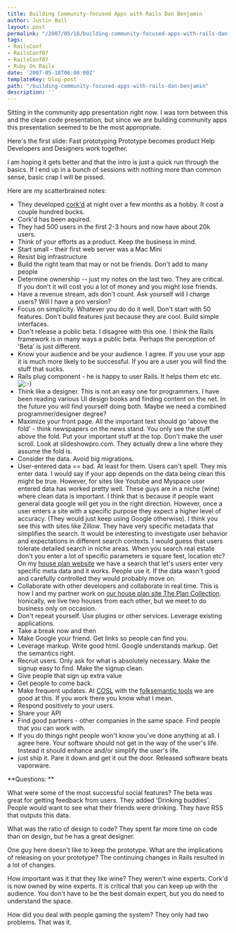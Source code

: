 ```yaml
---
title: Building Community-focused Apps with Rails Dan Benjamin
author: Justin Ball
layout: post
permalink: "/2007/05/18/building-community-focused-apps-with-rails-dan-benjamin/"
tags:
- RailsConf
- RailsConf07
- RailsConf07
- Ruby On Rails
date: '2007-05-18T06:00:00Z'
templateKey: blog-post
path: "/building-community-focused-apps-with-rails-dan-benjamin"
description: ''
---
```


Sitting in the community app presentation right now. I was torn between this and the clean code presentation, but since we are building community apps this presentation seemed to be the most appropriate.

Here's the first slide:
Fast prototyping
Prototype becomes product
Help Developers and Designers work together.

I am hoping it gets better and that the intro is just a quick run through the basics. If I end up in a bunch of sessions with nothing more than common sense, basic crap I will be pissed.

Here are my scatterbrained notes:

*   They developed [cork'd][1] at night over a few months as a hobby. It cost a couple hundred bucks.
*   Cork'd has been aquired.
*   They had 500 users in the first 2-3 hours and now have about 20k users.
*   Think of your efforts as a product. Keep the business in mind.
*   Start small - their first web server was a Mac Mini
*   Resist big infrastructure
*   Build the right team that may or not be friends. Don't add to many people
*   Determine ownership
    -- just my notes on the last two. They are critical. If you don't it will cost you a lot of money and you might lose friends.
*   Have a revenue stream, ads don't count. Ask yourself will I charge users? Will I have a pro version?
*   Focus on simplicity. Whatever you do do it well. Don't start with 50 features. Don't build features just because they are cool. Build simple interfaces.
*   Don't release a public beta. I disagree with this one. I think the Rails framework is in many ways a public beta. Perhaps the perception of 'Beta' is just different.
*   Know your audience and be your audience. I agree. If you use your app it is much more likely to be successful. If you are a user you will find the stuff that sucks.
*   Rails plug component - he is happy to user Rails. It helps them etc etc. ![:-)][2]
*   Think like a designer. This is not an easy one for programmers. I have been reading various UI design books and finding content on the net. In the future you will find yourself doing both. Maybe we need a combined programmer/designer degree?
*   Maximize your front page. All the important text should go 'above the fold' - think newspapers on the news stand. You only see the stuff above the fold. Put your important stuff at the top. Don't make the user scroll. Look at slideshowpro.com. They actually drew a line where they assume the fold is.
*   Consider the data. Avoid big migrations.
*   User-entered data == bad. At least for them. Users can't spell. They mis enter data. I would say if your app depends on the data being clean this might be true. However, for sites like Youtube and Myspace user entered data has worked pretty well. These guys are in a niche (wine) where clean data is important. I think that is because if people want general data google will get you in the right direction. However, once a user enters a site with a specific purpose they expect a higher level of accuracy. (They would just keep using Google otherwise). I think you see this with sites like Zillow. They have very specific metadata that simplifies the search. It would be interesting to investigate user behavior and expectations in different search contexts. I would guess that users tolerate detailed search in niche areas. When you search real estate don't you enter a lot of specific parameters ie square feet, location etc? On my [house plan website][3] we have a search that let's users enter very specific meta data and it works. People use it. If the data wasn't good and carefully controlled they would probably move on.
*   Collaborate with other developers and collaborate in real time. This is how I and my partner work on [our house plan site The Plan Collection][4]. Ironically, we live two houses from each other, but we meet to do business only on occasion.
*   Don't repeat yourself. Use plugins or other services. Leverage existing applications.
*   Take a break now and then
*   Make Google your friend. Get links so people can find you.
*   Leverage markup. Write good html. Google understands markup. Get the semantics right.
*   Recruit users. Only ask for what is absolutely necessary. Make the signup easy to find. Make the signup clean.
*   Give people that sign up extra value
*   Get people to come back.
*   Make frequent updates. At [COSL][5] with the [folksemantic tools][6] we are good at this. If you work there you know what I mean.
*   Respond positively to your users.
*   Share your API
*   Find good partners - other companies in the same space. Find people that you can work with.
*   If you do things right people won't know you've done anything at all. I agree here. Your software should not get in the way of the user's life. Instead it should enhance and/or simplify the user's life.
*   just ship it. Pare it down and get it out the door. Released software beats vaporware.

 [1]: http://corkd.com/
 [2]: http://www.justinball.com/wp-includes/images/smilies/icon_smile.gif
 [3]: http://www.theplancollection.com/ "The Plan Collection.com"
 [4]: http://www.theplancollection.com "The Plan Collection.com"
 [5]: http://cosl.usu.edu/
 [6]: http://www.folksemantic.org/

**Questions:
**

What were some of the most successful social features?
The beta was great for getting feedback from users. They added 'Drinking buddies'. People would want to see what their friends were drinking. They have RSS that outputs this data.

What was the ratio of design to code?
They spent far more time on code than on design, but he has a great designer.

One guy here doesn't like to keep the prototype. What are the implications of releasing on your prototype?
The continuing changes in Rails resulted in a lot of changes.

How important was it that they like wine?
They weren't wine experts. Cork'd is now owned by wine experts. It is critical that you can keep up with the audience. You don't have to be the best domain expert, but you do need to understand the space.

How did you deal with people gaming the system? They only had two problems. That was it.
